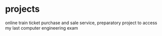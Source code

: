 # projects
online train ticket purchase and sale service, preparatory project to access my last computer engineering exam
